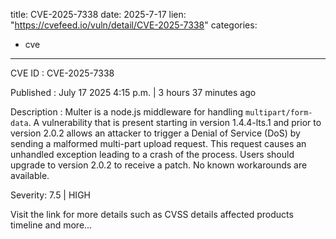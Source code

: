  
title: CVE-2025-7338
date: 2025-7-17
lien: "https://cvefeed.io/vuln/detail/CVE-2025-7338"
categories:
  - cve
---

CVE ID : CVE-2025-7338

Published :  July 17
2025
4:15 p.m. | 3 hours
37 minutes ago

Description : Multer is a node.js middleware for handling `multipart/form-data`. A vulnerability that is present starting in version 1.4.4-lts.1 and prior to version 2.0.2 allows an attacker to trigger a Denial of Service (DoS) by sending a malformed multi-part upload request. This request causes an unhandled exception
leading to a crash of the process. Users should upgrade to version 2.0.2 to receive a patch. No known workarounds are available.

Severity: 7.5 | HIGH

Visit the link for more details
such as CVSS details
affected products
timeline
and more...
